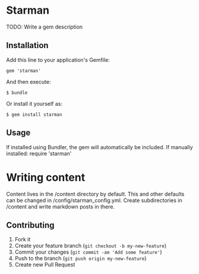 # Starman

TODO: Write a gem description

## Installation

Add this line to your application's Gemfile:

    gem 'starman'

And then execute:

    $ bundle

Or install it yourself as:

    $ gem install starman

## Usage

  If installed using Bundler, the gem will automatically be included. If manually installed: require 'starman'

  # Writing content

  Content lives in the /content directory by default. This and other defaults can be changed in /config/starman_config.yml. Create subdirectories in /content and write markdown posts in there.



## Contributing

1. Fork it
2. Create your feature branch (`git checkout -b my-new-feature`)
3. Commit your changes (`git commit -am 'Add some feature'`)
4. Push to the branch (`git push origin my-new-feature`)
5. Create new Pull Request
